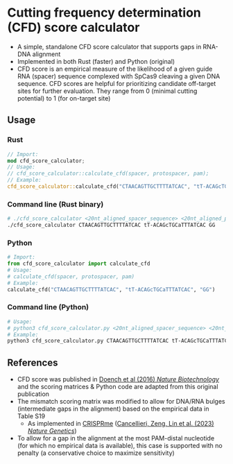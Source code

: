 # Cutting frequency determination (CFD) score calculator
- A simple, standalone CFD score calculator that supports gaps in RNA-DNA alignment
- Implemented in both Rust (faster) and Python (original)
- CFD score is an empirical measure of the likelihood of a given guide RNA (spacer) sequence complexed with SpCas9 cleaving a given DNA sequence. CFD scores are helpful for prioritizing candidate off-target sites for further evaluation. They range from 0 (minimal cutting potential) to 1 (for on-target site)

## Usage
### Rust
```rust
// Import:
mod cfd_score_calculator;
// Usage:
// cfd_score_calculator::calculate_cfd(spacer, protospacer, pam);
// Example:
cfd_score_calculator::calculate_cfd("CTAACAGTTGCTTTTATCAC", "tT-ACAGcTGCaTTTATCAC", "GG");
```
### Command line (Rust binary)
```bash
# ./cfd_score_calculator <20nt_aligned_spacer_sequence> <20nt_aligned_protospacer_sequence> <last_2nt_of_PAM>
./cfd_score_calculator CTAACAGTTGCTTTTATCAC tT-ACAGcTGCaTTTATCAC GG
```

### Python
```python
# Import:
from cfd_score_calculator import calculate_cfd
# Usage:
# calculate_cfd(spacer, protospacer, pam)
# Example:
calculate_cfd("CTAACAGTTGCTTTTATCAC", "tT-ACAGcTGCaTTTATCAC", "GG")
```
### Command line (Python)
```bash
# Usage:
# python3 cfd_score_calculator.py <20nt_aligned_spacer_sequence> <20nt_aligned_protospacer_sequence> <last_2nt_of_PAM>
# Example:
python3 cfd_score_calculator.py CTAACAGTTGCTTTTATCAC tT-ACAGcTGCaTTTATCAC GG
```

## References
- CFD score was published in [Doench et al (2016) *Nature Biotechnology*](https://doi.org/10.1038/nbt.3437) and the scoring matrices & Python code are adapted from this original publication
- The mismatch scoring matrix was modified to allow for DNA/RNA bulges (intermediate gaps in the alignment) based on the empirical data in Table S19
    - As implemented in [CRISPRme](https://github.com/pinellolab/CRISPRme/blob/main/PostProcess/mismatch_score.pkl) ([Cancellieri, Zeng, Lin et al. (2023) *Nature Genetics*](https://doi.org/10.1038/s41588-022-01257-y))
- To allow for a gap in the alignment at the most PAM-distal nucleotide (for which no empirical data is available), this case is supported with no penalty (a conservative choice to maximize sensitivity)
